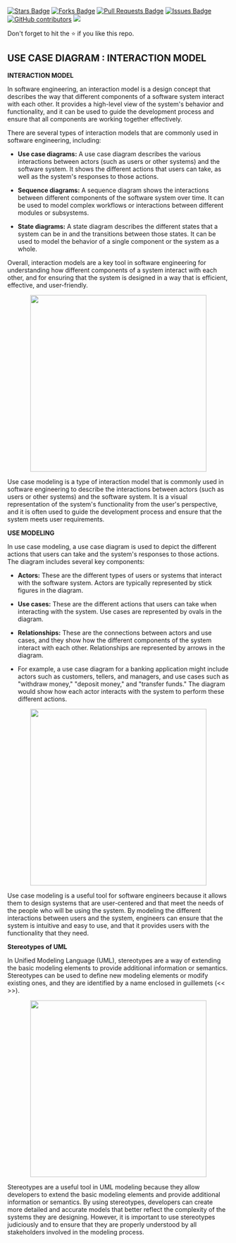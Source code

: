 <a href="https://github.com/drshahizan/software-engineering/stargazers"><img src="https://img.shields.io/github/stars/drshahizan/software-engineering" alt="Stars Badge"/></a>
<a href="https://github.com/drshahizan/software-engineering/network/members"><img src="https://img.shields.io/github/forks/drshahizan/software-engineering" alt="Forks Badge"/></a>
<a href="https://github.com/drshahizan/software-engineering/pulls"><img src="https://img.shields.io/github/issues-pr/drshahizan/software-engineering" alt="Pull Requests Badge"/></a>
<a href="https://github.com/drshahizan/software-engineering"><img src="https://img.shields.io/github/issues/drshahizan/software-engineering" alt="Issues Badge"/></a>
<a href="https://github.com/drshahizan/software-engineering/graphs/contributors"><img alt="GitHub contributors" src="https://img.shields.io/github/contributors/drshahizan/software-engineering?color=2b9348"></a>
![](https://visitor-badge.glitch.me/badge?page_id=drshahizan/software-engineering)

Don't forget to hit the :star: if you like this repo.
<!---
Module 5: Requirements Analysis and Modeling

Group Alpha
1. MAISARAH BINTI RIZAL
2. SALINI RAVINTHIRAN
3. NADHRAH NURSABRINA BINTI ZULAINI
4. NUR ALEYSHA QURRATU'AINI BINTI MAT SALLEH, A22EC0241
-->










## USE CASE DIAGRAM : INTERACTION MODEL

**INTERACTION MODEL**

In software engineering, an interaction model is a design concept that describes the way that different components of a software system interact with each other. It provides a high-level view of the system's behavior and functionality, and it can be used to guide the development process and ensure that all components are working together effectively.

There are several types of interaction models that are commonly used in software engineering, including:

- **Use case diagrams:** A use case diagram describes the various interactions between actors (such as users or other systems) and the software system. It shows the different actions that users can take, as well as the system's responses to those actions.

- **Sequence diagrams:** A sequence diagram shows the interactions between different components of the software system over time. It can be used to model complex workflows or interactions between different modules or subsystems.

- **State diagrams:** A state diagram describes the different states that a system can be in and the transitions between those states. It can be used to model the behavior of a single component or the system as a whole.

Overall, interaction models are a key tool in software engineering for understanding how different components of a system interact with each other, and for ensuring that the system is designed in a way that is efficient, effective, and user-friendly.

<p align="center"><img src= "https://builtin.com/sites/www.builtin.com/files/styles/ckeditor_optimize/public/inline-images/1_interaction-model.jpg" width="400"/>

Use case modeling is a type of interaction model that is commonly used in software engineering to describe the interactions between actors (such as users or other systems) and the software system. It is a visual representation of the system's functionality from the user's perspective, and it is often used to guide the development process and ensure that the system meets user requirements.

**USE MODELING**
  
  In use case modeling, a use case diagram is used to depict the different actions that users can take and the system's responses to those actions. The diagram includes several key components:

- **Actors:** These are the different types of users or systems that interact with the software system. Actors are typically represented by stick figures in the diagram.

- **Use cases:** These are the different actions that users can take when interacting with the system. Use cases are represented by ovals in the diagram.

- **Relationships:** These are the connections between actors and use cases, and they show how the different components of the system interact with each other. Relationships are represented by arrows in the diagram.

- For example, a use case diagram for a banking application might include actors such as customers, tellers, and managers, and use cases such as "withdraw money," "deposit money," and "transfer funds." The diagram would show how each actor interacts with the system to perform these different actions.
  
<p align="center"><img src= "https://www.uml-diagrams.org/examples/use-case-example-atm.png" width="400"/>

Use case modeling is a useful tool for software engineers because it allows them to design systems that are user-centered and that meet the needs of the people who will be using the system. By modeling the different interactions between users and the system, engineers can ensure that the system is intuitive and easy to use, and that it provides users with the functionality that they need.

**Stereotypes of UML**
  
In Unified Modeling Language (UML), stereotypes are a way of extending the basic modeling elements to provide additional information or semantics. Stereotypes can be used to define new modeling elements or modify existing ones, and they are identified by a name enclosed in guillemets (<< >>).
  
  <p align="center"><img src= "https://sparxsystems.com/enterprise_architect_user_guide/16.1/images/mvc-pattern.png" width="400"/>

Stereotypes are a useful tool in UML modeling because they allow developers to extend the basic modeling elements and provide additional information or semantics. By using stereotypes, developers can create more detailed and accurate models that better reflect the complexity of the systems they are designing. However, it is important to use stereotypes judiciously and to ensure that they are properly understood by all stakeholders involved in the modeling process.



